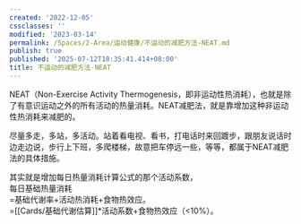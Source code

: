 ```yaml
---
created: '2022-12-05'
cssclasses: ''
modified: '2023-03-14'
permalink: /Spaces/2-Area/运动健康/不运动的减肥方法-NEAT.md
publish: true
published: '2025-07-12T18:35:41.414+08:00'
title: 不运动的减肥方法-NEAT
---
```

NEAT（Non-Exercise Activity Thermogenesis，即非运动性热消耗），也就是除了有意识运动之外的所有活动的热量消耗。NEAT减肥法，就是靠增加这种非运动性热消耗来减肥的。

尽量多走，多站，多活动。站着看电视、看书，打电话时来回踱步，跟朋友说话时边走边说，步行上下班，多爬楼梯，故意把车停远一些，等等，都属于NEAT减肥法的具体措施。

其实就是增加每日热量消耗计算公式的那个活动系数，  
每日基础热量消耗  
=基础代谢率+活动热消耗+食物热效应。  
=[[Cards/基础代谢估算]]\*活动系数+食物热效应（<10%）。
